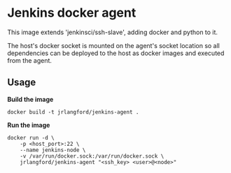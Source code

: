 # Jenkins docker agent

This image extends 'jenkinsci/ssh-slave', adding docker and python to it.

The host's docker socket is mounted on the agent's socket location so all dependencies can be deployed to the host as docker images and executed from the agent.

## Usage

**Build the image**
```
docker build -t jrlangford/jenkins-agent .
```

**Run the image**
```
docker run -d \
    -p <host_port>:22 \
    --name jenkins-node \
    -v /var/run/docker.sock:/var/run/docker.sock \
    jrlangford/jenkins-agent "<ssh_key> <user>@<node>"
```
